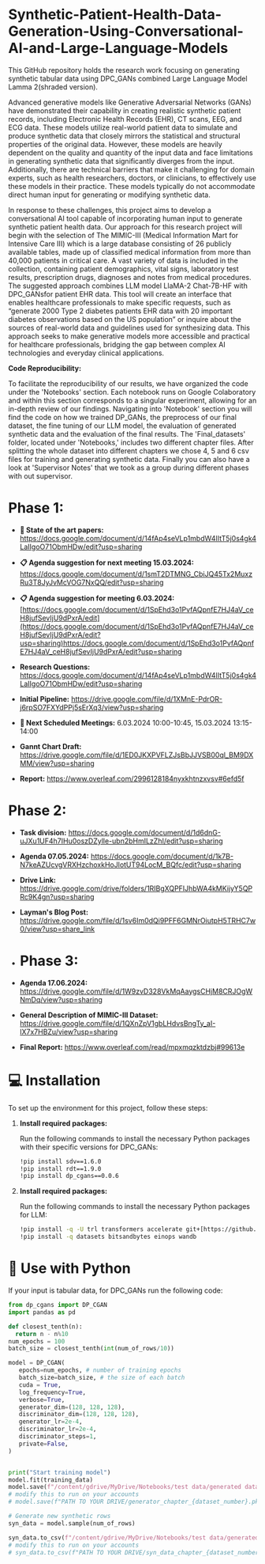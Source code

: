 # Synthetic-Patient-Health-Data-Generation-Using-Conversational-AI-and-Large-Language-Models

This GitHub repository holds the research work focusing on generating synthetic tabular data using DPC_GANs combined Large Language Model Lamma 2(shraded version).

Advanced generative models like Generative Adversarial Networks (GANs) have demonstrated their capability in creating realistic synthetic patient records, including Electronic Health Records (EHR), CT scans, EEG, and ECG data. These models utilize real-world patient data to simulate and produce synthetic data that closely mirrors the statistical and structural properties of the original data. However, these models are heavily dependent on the quality and quantity of the input data and face limitations in generating synthetic data that significantly diverges from the input. Additionally, there are technical barriers that make it challenging for domain experts, such as health researchers, doctors, or clinicians, to effectively use these models in their practice. These models typically do not accommodate direct human input for generating or modifying synthetic data.

In response to these challenges, this project aims to develop a conversational AI tool capable of
incorporating human input to generate synthetic patient health data. Our approach for this research project will begin with the selection of The MIMIC-III (Medical Information Mart for Intensive Care III) which is a large database consisting of 26 publicly available tables, made up of classified medical information from more than 40,000 patients in critical care. A vast variety of data is included in the collection, containing patient demographics, vital signs, laboratory test results, prescription drugs, diagnoses and notes from medical procedures. The suggested approach combines LLM model LlaMA-2 Chat-7B-HF with DPC_GANsfor patient EHR data. This tool will create an interface that enables healthcare professionals to make specific requests, such as “generate 2000 Type 2 diabetes patients EHR data with 20 important diabetes observations based on the US population” or inquire about the sources of real-world data and guidelines used for synthesizing data. This approach seeks to make generative models more accessible and practical for healthcare professionals, bridging the gap between complex AI technologies and everyday clinical applications.


**Code Reproducibility:**

To facilitate the reproducibility of our results, we have organized the code under the 'Notebooks' section. Each notebook runs on Google Colaboratory and within this section corresponds to a singular experiment, allowing for an in-depth review of our findings. Navigating into 'Notebook' section you will find the code on how we trained DP_GANs, the preprocess of our final dataset, the fine tuning of our LLM model, the evaluation of generated synthetic data and the evaluation of the final results. The 'Final_datasets' folder, located under 'Notebooks,' includes two different chapter files. After splitting the whole dataset into different chapters we chose 4, 5 and 6 csv files for training and generating synthetic data. Finally you can also have a look at 'Supervisor Notes' that we took as a group during different phases with out supervisor.

# **Phase 1:**
* **🤔 State of the art papers:** https://docs.google.com/document/d/14fAp4seVLp1mbdW4lItT5j0s4gk4LaIIgoO71ObmHDw/edit?usp=sharing

* **📋 Agenda suggestion for next meeting 15.03.2024:** https://docs.google.com/document/d/1smT2DTMNG_CbiJQ45Tx2MuxzRu3T8JyJvMcVOG7NxQQ/edit?usp=sharing

* **📋 Agenda suggestion for meeting 6.03.2024:** [https://docs.google.com/document/d/1SpEhd3o1PvfAQpnfE7HJ4aV_ceH8jufSevIjU9dPxrA/edit](https://docs.google.com/document/d/1SpEhd3o1PvfAQpnfE7HJ4aV_ceH8jufSevIjU9dPxrA/edit?usp=sharing)https://docs.google.com/document/d/1SpEhd3o1PvfAQpnfE7HJ4aV_ceH8jufSevIjU9dPxrA/edit?usp=sharing

* **Research Questions:** https://docs.google.com/document/d/14fAp4seVLp1mbdW4lItT5j0s4gk4LaIIgoO71ObmHDw/edit?usp=sharing

* **Initial Pipeline:** https://drive.google.com/file/d/1XMnE-PdrOR-j6rpSO7FXYdPPj5sErXq3/view?usp=sharing

* **📅 Next Scheduled Meetings:** 6.03.2024 10:00-10:45, 15.03.2024 13:15-14:00

* **Gannt Chart Draft:** https://drive.google.com/file/d/1ED0JKXPVFLZJsBbJJVSB00ql_BM9DXMM/view?usp=sharing

* **Report:** https://www.overleaf.com/2996128184nyxkhtnzxvsv#6efd5f

# **Phase 2:**
* **Task division:** https://docs.google.com/document/d/1d6dnG-uJXu1UF4h7IHu0oszDZylle-ubn2bHmILzZhI/edit?usp=sharing
* **Agenda 07.05.2024:** https://docs.google.com/document/d/1k7B-N7keAZUcvgVRXHzchoxkHoJlotUT94LocM_BQfc/edit?usp=sharing
* **Drive Link:** https://drive.google.com/drive/folders/1RIBgXQPFIJhbWA4kMKijyY5QPRc9K4gn?usp=sharing
* **Layman's Blog Post:** https://drive.google.com/file/d/1sv6Im0dQi9PFF6GMNrOiutpH5TRHC7w0/view?usp=share_link

* # **Phase 3:**
* **Agenda 17.06.2024:** https://drive.google.com/file/d/1W9zvD328VkMqAaygsCHjM8CRJOgWNmDq/view?usp=sharing
* **General Description of MIMIC-III Dataset:** https://drive.google.com/file/d/1QXnZpV1gbLHdvsBngTy_aI-lX7x7HBZu/view?usp=sharing
* **Final Report:** https://www.overleaf.com/read/mpxmqzktdzbj#99613e
  

# :computer: Installation

To set up the environment for this project, follow these steps:

1. **Install required packages:**

   Run the following commands to install the necessary Python packages with their specific versions for DPC_GANs:

   ```bash
   !pip install sdv==1.6.0 
   !pip install rdt==1.9.0  
   !pip install dp_cgans==0.0.6


1. **Install required packages:**

   Run the following commands to install the necessary Python packages for LLM:

   ```bash
   !pip install -q -U trl transformers accelerate git+[https://github.com/huggingface/peft.git (https://github.com/huggingface/peft.git)
   !pip install -q datasets bitsandbytes einops wandb

# 🐍 Use with Python

If your input is tabular data, for DPC_GANs run the following code:

```python
from dp_cgans import DP_CGAN
import pandas as pd

def closest_tenth(n):
  return n - n%10
num_epochs = 100
batch_size = closest_tenth(int(num_of_rows/10))

model = DP_CGAN(
   epochs=num_epochs, # number of training epochs
   batch_size=batch_size, # the size of each batch
   cuda = True,
   log_frequency=True,
   verbose=True,
   generator_dim=(128, 128, 128),
   discriminator_dim=(128, 128, 128),
   generator_lr=2e-4,
   discriminator_lr=2e-4,
   discriminator_steps=1,
   private=False,
)


print("Start training model")
model.fit(training_data)
model.save(f"/content/gdrive/MyDrive/Notebooks/test data/generated data/generator_chapter_{dataset_number}.pkl")
# modify this to run on your accounts
# model.save(f"PATH TO YOUR DRIVE/generator_chapter_{dataset_number}.pkl")

# Generate new synthetic rows
syn_data = model.sample(num_of_rows)

syn_data.to_csv(f"/content/gdrive/MyDrive/Notebooks/test data/generated data/syn_data_chapter_{dataset_number}.csv")
# modify this to run on your accounts
# syn_data.to_csv(f"PATH TO YOUR DRIVE/syn_data_chapter_{dataset_number}.csv")
